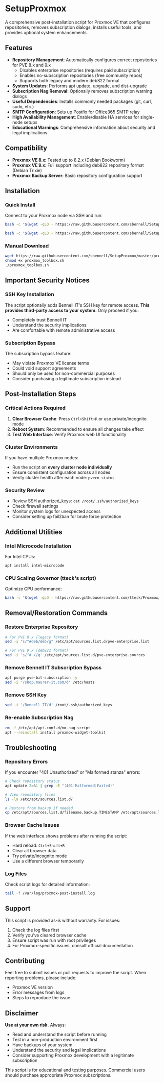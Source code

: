 # SetupProxmox

A comprehensive post-installation script for Proxmox VE that configures repositories, removes subscription dialogs, installs useful tools, and provides optional system enhancements.

## Features

- **Repository Management**: Automatically configures correct repositories for PVE 8.x and 9.x
  - Disables enterprise repositories (requires paid subscription)
  - Enables no-subscription repositories (free community repos)
  - Supports both legacy and modern deb822 format
- **System Updates**: Performs apt update, upgrade, and dist-upgrade
- **Subscription Nag Removal**: Optionally removes subscription warning dialogs
- **Useful Dependencies**: Installs commonly needed packages (git, curl, sudo, etc.)
- **SMTP Configuration**: Sets up Postfix for Office365 SMTP relay
- **High Availability Management**: Enable/disable HA services for single-node setups
- **Educational Warnings**: Comprehensive information about security and legal implications

## Compatibility

- **Proxmox VE 8.x**: Tested up to 8.2.x (Debian Bookworm)
- **Proxmox VE 9.x**: Full support including deb822 repository format (Debian Trixie)
- **Proxmox Backup Server**: Basic repository configuration support

## Installation

### Quick Install
Connect to your Proxmox node via SSH and run:

```bash
bash -c "$(wget -qLO - https://raw.githubusercontent.com/sbennell/SetupProxmox/master/proxmox_toolbox.sh)"

bash -c "$(wget -qLO - https://raw.githubusercontent.com/sbennell/SetupProxmox/master/proxmox_PVE_9_toolbox.sh)"


```

### Manual Download
```bash
wget https://raw.githubusercontent.com/sbennell/SetupProxmox/master/proxmox_toolbox.sh
chmod +x proxmox_toolbox.sh
./proxmox_toolbox.sh
```

## Important Security Notices

### SSH Key Installation
The script optionally adds Bennell IT's SSH key for remote access. **This provides third-party access to your system.** Only proceed if you:
- Completely trust Bennell IT
- Understand the security implications
- Are comfortable with remote administrative access

### Subscription Bypass
The subscription bypass feature:
- May violate Proxmox VE license terms
- Could void support agreements
- Should only be used for non-commercial purposes
- Consider purchasing a legitimate subscription instead

## Post-Installation Steps

### Critical Actions Required
1. **Clear Browser Cache**: Press `Ctrl+Shift+R` or use private/incognito mode
2. **Reboot System**: Recommended to ensure all changes take effect
3. **Test Web Interface**: Verify Proxmox web UI functionality

### Cluster Environments
If you have multiple Proxmox nodes:
- Run the script on **every cluster node individually**
- Ensure consistent configuration across all nodes
- Verify cluster health after each node: `pvecm status`

### Security Review
- Review SSH authorized_keys: `cat /root/.ssh/authorized_keys`
- Check firewall settings
- Monitor system logs for unexpected access
- Consider setting up fail2ban for brute force protection

## Additional Utilities

### Intel Microcode Installation
For Intel CPUs:
```bash
apt install intel-microcode
```

### CPU Scaling Governor (tteck's script)
Optimize CPU performance:
```bash
bash -c "$(wget -qLO - https://raw.githubusercontent.com/tteck/Proxmox/main/misc/scaling-governor.sh)"
```

## Removal/Restoration Commands

### Restore Enterprise Repository
```bash
# For PVE 8.x (legacy format)
sed -i "s/^#deb/deb/g" /etc/apt/sources.list.d/pve-enterprise.list

# For PVE 9.x (deb822 format)
sed -i 's/^# //g' /etc/apt/sources.list.d/pve-enterprise.sources
```

### Remove Bennell IT Subscription Bypass
```bash
apt purge pve-bit-subscription -y
sed -i '/shop.maurer-it.com/d' /etc/hosts
```

### Remove SSH Key
```bash
sed -i '/Bennell IT/d' /root/.ssh/authorized_keys
```

### Re-enable Subscription Nag
```bash
rm -f /etc/apt/apt.conf.d/no-nag-script
apt --reinstall install proxmox-widget-toolkit
```

## Troubleshooting

### Repository Errors
If you encounter "401 Unauthorized" or "Malformed stanza" errors:

```bash
# Check repository status
apt update 2>&1 | grep -E "(401|Malformed|Failed)"

# View repository files
ls -la /etc/apt/sources.list.d/

# Restore from backup if needed
cp /etc/apt/sources.list.d/filename.backup.TIMESTAMP /etc/apt/sources.list.d/filename
```

### Browser Cache Issues
If the web interface shows problems after running the script:
- Hard reload: `Ctrl+Shift+R`
- Clear all browser data
- Try private/incognito mode
- Use a different browser temporarily

### Log Files
Check script logs for detailed information:
```bash
tail -f /var/log/proxmox-post-install.log
```

## Support

This script is provided as-is without warranty. For issues:

1. Check the log files first
2. Verify you've cleared browser cache
3. Ensure script was run with root privileges
4. For Proxmox-specific issues, consult official documentation

## Contributing

Feel free to submit issues or pull requests to improve the script. When reporting problems, please include:
- Proxmox VE version
- Error messages from logs
- Steps to reproduce the issue

## Disclaimer

**Use at your own risk.** Always:
- Read and understand the script before running
- Test in a non-production environment first  
- Have backups of your system
- Understand the security and legal implications
- Consider supporting Proxmox development with a legitimate subscription

This script is for educational and testing purposes. Commercial users should purchase appropriate Proxmox subscriptions.
